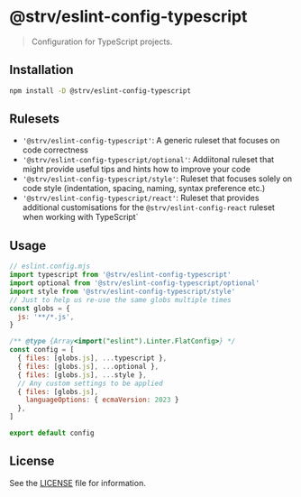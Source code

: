 # @strv/eslint-config-typescript

> Configuration for TypeScript projects.

## Installation

```sh
npm install -D @strv/eslint-config-typescript
```

## Rulesets

- `'@strv/eslint-config-typescript'`: A generic ruleset that focuses on code correctness
- `'@strv/eslint-config-typescript/optional'`: Addiitonal ruleset that might provide useful tips and hints how to improve your code
- `'@strv/eslint-config-typescript/style'`: Ruleset that focuses solely on code style (indentation, spacing, naming, syntax preference etc.)
- `'@strv/eslint-config-typescript/react'`: Ruleset that provides additional customisations for the `@strv/eslint-config-react` ruleset when working with TypeScript`

## Usage

```js
// eslint.config.mjs
import typescript from '@strv/eslint-config-typescript'
import optional from '@strv/eslint-config-typescript/optional'
import style from '@strv/eslint-config-typescript/style'
// Just to help us re-use the same globs multiple times
const globs = {
  js: '**/*.js',
}

/** @type {Array<import("eslint").Linter.FlatConfig>} */
const config = [
  { files: [globs.js], ...typescript },
  { files: [globs.js], ...optional },
  { files: [globs.js], ...style },
  // Any custom settings to be applied
  { files: [globs.js],
    languageOptions: { ecmaVersion: 2023 }
  },
]

export default config
```

## License

See the [LICENSE](LICENSE) file for information.
